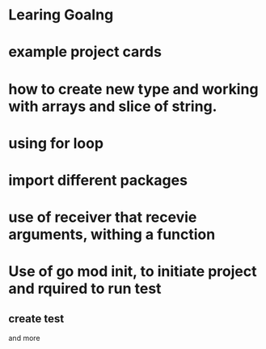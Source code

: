 # Learing Goalng
# example project cards

# how to create new type and working with arrays and slice of string.
# using for loop
# import different packages
# use of receiver that recevie arguments, withing a function
# Use of go mod init, to initiate project and rquired to run test
## create test
and more
